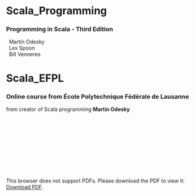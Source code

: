 # Scala_Programming
### Programming in Scala - Third Edition
&nbsp; Martin Odesky  
&nbsp; Lex Spoon  
&nbsp; Bill Venneres  

# Scala_EFPL

### Online course from **École Polytechnique Fédérale de Lausanne**
from creator of Scala programming **Martin Odesky**

<object data="https://coursera.org/share/720db6bf7a4b1d41f483654e61c91fb9" type="application/pdf" width="700px" height="700px">
    <embed src="http://yoursite.com/the.pdf">
        <p>This browser does not support PDFs. Please download the PDF to view it: <a href="http://yoursite.com/the.pdf">Download PDF</a>.</p>
    </embed>
</object>
